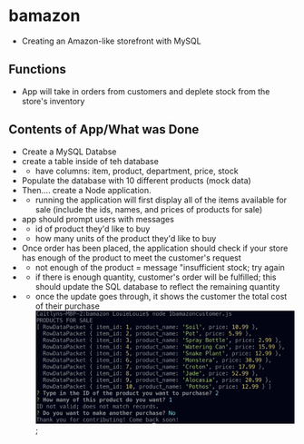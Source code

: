 # bamazon
- Creating an Amazon-like storefront with MySQL

## Functions
- App will take in orders from customers and deplete stock from the store's inventory

## Contents of App/What was Done
- Create a MySQL Databse
- create a table inside of teh database
- -  have columns: item, product, department, price, stock
- Populate the database with 10 different products (mock data)
- Then.... create a Node application.
- - running the application will first display all of the items available for sale (include the ids, names, and prices of products for sale)
- app should prompt users with messages
- - id of product they'd like to buy
- - how many units of the product they'd like to buy
- Once order has been placed, the application should check if your store has enough of the product to meet the customer's request
- - not enough of the product = message "insufficient stock; try again
- - if there is enough quantity, customer's order will be fulfilled; this should update the SQL database to reflect the remaining quantity
- -  once the update goes through, it shows the customer the total cost of their purchase
![screenshot](./screenshot.png);
